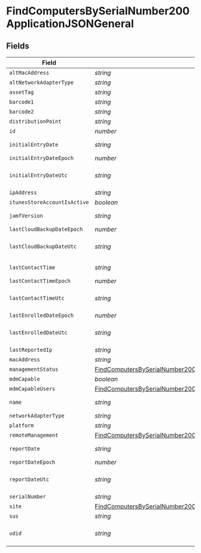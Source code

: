 # FindComputersBySerialNumber200ApplicationJSONGeneral


## Fields

| Field                                                                                                                                                                   | Type                                                                                                                                                                    | Required                                                                                                                                                                | Description                                                                                                                                                             | Example                                                                                                                                                                 |
| ----------------------------------------------------------------------------------------------------------------------------------------------------------------------- | ----------------------------------------------------------------------------------------------------------------------------------------------------------------------- | ----------------------------------------------------------------------------------------------------------------------------------------------------------------------- | ----------------------------------------------------------------------------------------------------------------------------------------------------------------------- | ----------------------------------------------------------------------------------------------------------------------------------------------------------------------- |
| `altMacAddress`                                                                                                                                                         | *string*                                                                                                                                                                | :heavy_minus_sign:                                                                                                                                                      | N/A                                                                                                                                                                     | E0:AC:CB:97:36:G4                                                                                                                                                       |
| `altNetworkAdapterType`                                                                                                                                                 | *string*                                                                                                                                                                | :heavy_minus_sign:                                                                                                                                                      | N/A                                                                                                                                                                     | IEEE80211                                                                                                                                                               |
| `assetTag`                                                                                                                                                              | *string*                                                                                                                                                                | :heavy_minus_sign:                                                                                                                                                      | N/A                                                                                                                                                                     |                                                                                                                                                                         |
| `barcode1`                                                                                                                                                              | *string*                                                                                                                                                                | :heavy_minus_sign:                                                                                                                                                      | N/A                                                                                                                                                                     |                                                                                                                                                                         |
| `barcode2`                                                                                                                                                              | *string*                                                                                                                                                                | :heavy_minus_sign:                                                                                                                                                      | N/A                                                                                                                                                                     |                                                                                                                                                                         |
| `distributionPoint`                                                                                                                                                     | *string*                                                                                                                                                                | :heavy_minus_sign:                                                                                                                                                      | N/A                                                                                                                                                                     |                                                                                                                                                                         |
| `id`                                                                                                                                                                    | *number*                                                                                                                                                                | :heavy_minus_sign:                                                                                                                                                      | N/A                                                                                                                                                                     | 1                                                                                                                                                                       |
| `initialEntryDate`                                                                                                                                                      | *string*                                                                                                                                                                | :heavy_minus_sign:                                                                                                                                                      | N/A                                                                                                                                                                     | 2017-07-07 18:37:04                                                                                                                                                     |
| `initialEntryDateEpoch`                                                                                                                                                 | *number*                                                                                                                                                                | :heavy_minus_sign:                                                                                                                                                      | N/A                                                                                                                                                                     | 1499470624555                                                                                                                                                           |
| `initialEntryDateUtc`                                                                                                                                                   | *string*                                                                                                                                                                | :heavy_minus_sign:                                                                                                                                                      | N/A                                                                                                                                                                     | 2017-07-07T18:37:04.555-0500                                                                                                                                            |
| `ipAddress`                                                                                                                                                             | *string*                                                                                                                                                                | :heavy_minus_sign:                                                                                                                                                      | N/A                                                                                                                                                                     | 10.1.1.1                                                                                                                                                                |
| `itunesStoreAccountIsActive`                                                                                                                                            | *boolean*                                                                                                                                                               | :heavy_minus_sign:                                                                                                                                                      | N/A                                                                                                                                                                     |                                                                                                                                                                         |
| `jamfVersion`                                                                                                                                                           | *string*                                                                                                                                                                | :heavy_minus_sign:                                                                                                                                                      | N/A                                                                                                                                                                     | 9.99.0-t1494340586                                                                                                                                                      |
| `lastCloudBackupDateEpoch`                                                                                                                                              | *number*                                                                                                                                                                | :heavy_minus_sign:                                                                                                                                                      | N/A                                                                                                                                                                     | 1499470624555                                                                                                                                                           |
| `lastCloudBackupDateUtc`                                                                                                                                                | *string*                                                                                                                                                                | :heavy_minus_sign:                                                                                                                                                      | N/A                                                                                                                                                                     | 2017-07-07T18:37:04.555-0500                                                                                                                                            |
| `lastContactTime`                                                                                                                                                       | *string*                                                                                                                                                                | :heavy_minus_sign:                                                                                                                                                      | N/A                                                                                                                                                                     | 2017-07-07 18:37:04                                                                                                                                                     |
| `lastContactTimeEpoch`                                                                                                                                                  | *number*                                                                                                                                                                | :heavy_minus_sign:                                                                                                                                                      | N/A                                                                                                                                                                     | 1499470624555                                                                                                                                                           |
| `lastContactTimeUtc`                                                                                                                                                    | *string*                                                                                                                                                                | :heavy_minus_sign:                                                                                                                                                      | N/A                                                                                                                                                                     | 2017-07-07T18:37:04.555-0500                                                                                                                                            |
| `lastEnrolledDateEpoch`                                                                                                                                                 | *number*                                                                                                                                                                | :heavy_minus_sign:                                                                                                                                                      | N/A                                                                                                                                                                     | 1499470624555                                                                                                                                                           |
| `lastEnrolledDateUtc`                                                                                                                                                   | *string*                                                                                                                                                                | :heavy_minus_sign:                                                                                                                                                      | N/A                                                                                                                                                                     | 2017-07-07T18:37:04.555-0500                                                                                                                                            |
| `lastReportedIp`                                                                                                                                                        | *string*                                                                                                                                                                | :heavy_minus_sign:                                                                                                                                                      | N/A                                                                                                                                                                     | 192.0.0.1                                                                                                                                                               |
| `macAddress`                                                                                                                                                            | *string*                                                                                                                                                                | :heavy_minus_sign:                                                                                                                                                      | N/A                                                                                                                                                                     | E0:AC:CB:97:36:G4                                                                                                                                                       |
| `managementStatus`                                                                                                                                                      | [FindComputersBySerialNumber200ApplicationJSONGeneralManagementStatus](../../models/operations/findcomputersbyserialnumber200applicationjsongeneralmanagementstatus.md) | :heavy_minus_sign:                                                                                                                                                      | N/A                                                                                                                                                                     |                                                                                                                                                                         |
| `mdmCapable`                                                                                                                                                            | *boolean*                                                                                                                                                               | :heavy_minus_sign:                                                                                                                                                      | N/A                                                                                                                                                                     |                                                                                                                                                                         |
| `mdmCapableUsers`                                                                                                                                                       | [FindComputersBySerialNumber200ApplicationJSONGeneralMdmCapableUsers](../../models/operations/findcomputersbyserialnumber200applicationjsongeneralmdmcapableusers.md)   | :heavy_minus_sign:                                                                                                                                                      | N/A                                                                                                                                                                     |                                                                                                                                                                         |
| `name`                                                                                                                                                                  | *string*                                                                                                                                                                | :heavy_minus_sign:                                                                                                                                                      | Name of computer                                                                                                                                                        | Admins iMac                                                                                                                                                             |
| `networkAdapterType`                                                                                                                                                    | *string*                                                                                                                                                                | :heavy_minus_sign:                                                                                                                                                      | N/A                                                                                                                                                                     | Ethernet                                                                                                                                                                |
| `platform`                                                                                                                                                              | *string*                                                                                                                                                                | :heavy_minus_sign:                                                                                                                                                      | N/A                                                                                                                                                                     | Mac                                                                                                                                                                     |
| `remoteManagement`                                                                                                                                                      | [FindComputersBySerialNumber200ApplicationJSONGeneralRemoteManagement](../../models/operations/findcomputersbyserialnumber200applicationjsongeneralremotemanagement.md) | :heavy_minus_sign:                                                                                                                                                      | N/A                                                                                                                                                                     |                                                                                                                                                                         |
| `reportDate`                                                                                                                                                            | *string*                                                                                                                                                                | :heavy_minus_sign:                                                                                                                                                      | N/A                                                                                                                                                                     | 2017-07-07 18:37:04                                                                                                                                                     |
| `reportDateEpoch`                                                                                                                                                       | *number*                                                                                                                                                                | :heavy_minus_sign:                                                                                                                                                      | N/A                                                                                                                                                                     | 1499470624555                                                                                                                                                           |
| `reportDateUtc`                                                                                                                                                         | *string*                                                                                                                                                                | :heavy_minus_sign:                                                                                                                                                      | N/A                                                                                                                                                                     | 2017-07-07T18:37:04.555-0500                                                                                                                                            |
| `serialNumber`                                                                                                                                                          | *string*                                                                                                                                                                | :heavy_minus_sign:                                                                                                                                                      | N/A                                                                                                                                                                     | C02Q7KHTGFWF                                                                                                                                                            |
| `site`                                                                                                                                                                  | [FindComputersBySerialNumber200ApplicationJSONGeneralSite](../../models/operations/findcomputersbyserialnumber200applicationjsongeneralsite.md)                         | :heavy_minus_sign:                                                                                                                                                      | N/A                                                                                                                                                                     |                                                                                                                                                                         |
| `sus`                                                                                                                                                                   | *string*                                                                                                                                                                | :heavy_minus_sign:                                                                                                                                                      | N/A                                                                                                                                                                     |                                                                                                                                                                         |
| `udid`                                                                                                                                                                  | *string*                                                                                                                                                                | :heavy_minus_sign:                                                                                                                                                      | N/A                                                                                                                                                                     | 55900BDC-347C-58B1-D249-F32244B11D30                                                                                                                                    |